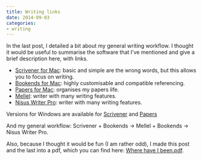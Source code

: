 ```yaml
---
title: Writing links
date: 2014-09-03
categories:
- writing 
---
```

In the last post, I detailed a bit about my general writing workflow. I thought
it would be useful to summarise the software that I’ve mentioned and give
a brief description here, with links.

* [Scrivener for Mac](http://www.literatureandlatte.com/scrivener.php): basic
  and simple are the wrong words, but this allows you to focus on writing.
* [Bookends for Mac](http://www.sonnysoftware.com/bookends/bookends.html):
  highly customisable and compatible referencing.
* [Papers for Mac](http://www.papersapp.com): organises my papers life.
* [Mellel](http://www.mellel.com): writer with many writing features.
* [Nisus Writer Pro](http://nisus.com/pro/): writer with many writing features.

Versions for Windows are available for
[Scrivener](http://www.literatureandlatte.com/scrivener.php?platform=win) and
[Papers](http://www.papersapp.com/windows/)

And my general workflow: Scrivener + Bookends → Mellel + Bookends → Nisus
Writer Pro.

Also, because I thought it would be fun (I am rather odd), I made this post and
the last into a pdf, which you can find here: [Where have
I been.pdf](/assets/pdfs/where-have-i-been1.pdf).

